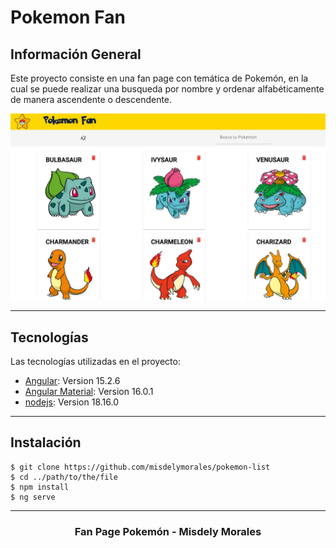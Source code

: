 Pokemon Fan
===

##  Información General

Este proyecto consiste en una fan page con temática de Pokemón, en la cual se puede realizar una busqueda por nombre y ordenar alfabéticamente de manera ascendente o descendente. 

![ScreenshotPage](./src/assets/images/screenshotPage.JPG)
***

## Tecnologías
Las tecnologías utilizadas en el proyecto:
* [Angular](https://angular.io/): Version 15.2.6 
* [Angular Material](https://material.angular.io/): Version 16.0.1
* [nodejs](https://nodejs.org/en): Version 18.16.0
***

## Instalación
```
$ git clone https://github.com/misdelymorales/pokemon-list
$ cd ../path/to/the/file
$ npm install
$ ng serve
```
***

<h3 align="center"> Fan Page Pokemón -  Misdely Morales  </h3>
